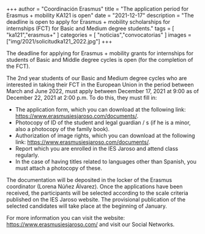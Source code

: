 +++
author = "Coordinación Erasmus"
title = "The application period for Erasmus + mobility KA121 is open"
date = "2021-12-17"
description = "The deadline is open to apply for Erasmus + mobility scholarships for internships (FCT) for Basic and Medium degree students."
tags = [
    "ka121","erasmus+"
]
categories = [
    "noticias","convocatorias"
]
images  = ["img/2021/solicitudka121_2022.jpg"]
+++

The deadline for applying for Erasmus + mobility grants for internships for students of Basic and Middle degree cycles is open (for the completion of the FCT).

The 2nd year students of our Basic and Medium degree cycles who are interested in taking their FCT in the European Union in the period between March and June 2022, must apply between December 17, 2021 at 9:00 as of December 22, 2021 at 2:00 p.m. To do this, they must fill in:

- The application form, which you can download at the following link: https://www.erasmusiesjaroso.com/documents/.
- Photocopy of ID of the student and legal guardian / s (if he is a minor, also a photocopy of the family book).
- Authorization of image rights, which you can download at the following link: https://www.erasmusiesjaroso.com/documents/.
- Report which you are enrolled in the IES Jaroso and attend class regularly.
- In the case of having titles related to languages ​​other than Spanish, you must attach a photocopy of these.

The documentation will be deposited in the locker of the Erasmus coordinator (Lorena Núñez Álvarez). Once the applications have been received, the participants will be selected according to the scale criteria published on the IES Jaroso website. The provisional publication of the selected candidates will take place at the beginning of January.

For more information you can visit the website: https://www.erasmusiesjaroso.com/ and visit our Social Networks.
